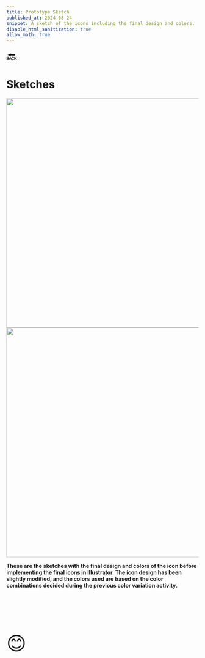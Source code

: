 ```yaml
---
title: Prototype Sketch
published_at: 2024-08-24
snippet: A sketch of the icons including the final design and colors.
disable_html_sanitization: true
allow_math: true
---
```



<a href="https://julienoh000-dms1-blog-83.deno.dev/" style="text-decoration: none; color: black;"><span style="font-size: 30px;">🔙</span></a>


# Sketches


<img src="pss.png" width="800" height="600">
<img src="ps.png" width="800" height="600">

**These are the sketches with the final design and colors of the icon before implementing the final icons in Illustrator. The icon design has been slightly modified, and the colors used are based on the color combinations decided during the previous color variation activity.**

<br>
<br>

<br>
<br>
<br>


<span style="font-size: 50px;">😊</span>